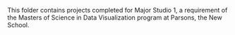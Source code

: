 This folder contains projects completed for Major Studio 1, a requirement of the Masters of Science in Data Visualization program at Parsons, the New School. 
